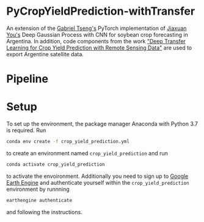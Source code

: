 # PyCropYieldPrediction-withTransfer
An extension of the [Gabriel Tseng's](https://github.com/gabrieltseng/pycrop-yield-prediction) PyTorch implementation of 
[Jiaxuan You's](https://cs.stanford.edu/~ermon/papers/cropyield_AAAI17.pdf) Deep Gaussian Process with CNN for soybean crop forecasting in Argentina.
In addition, code components from the work ["Deep Transfer Learning for Crop Yield Prediction with Remote Sensing Data"](https://github.com/AnnaXWang/deep-transfer-learning-crop-prediction)
are used to export Argentine satellite data. 

# Pipeline

# Setup
To set up the environment, the package manager Anaconda with Python 3.7 is required. 
Run
  ```sh
  conda env create -f crop_yield_prediction.yml
  ```
to create an environment named `crop_yield_prediction` and run
  ```sh
  conda activate crop_yield_prediction
  ```
to activate the envoironment. Additionally you need to sign up to [Google Earth Engine](https://developers.google.com/earth-engine/)
and authenticate yourself within the `crop_yield_prediction` environment by runnning
  ```sh
  earthengine authenticate
  ```
and following the instructions. 
